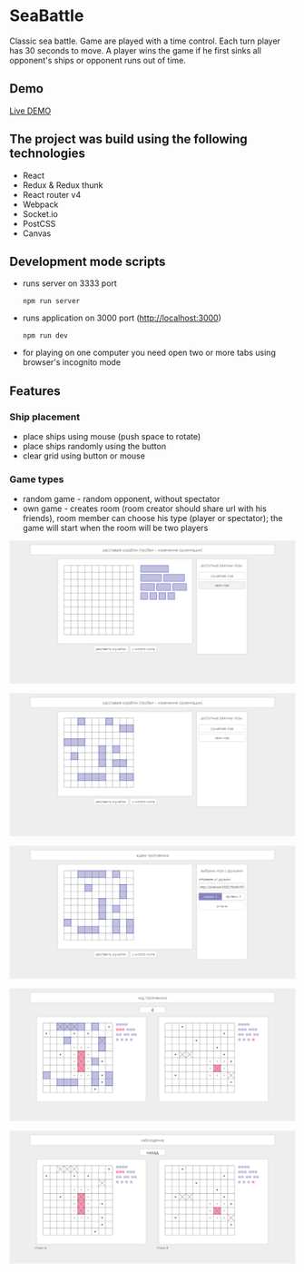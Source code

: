 # SeaBattle

Classic sea battle. Game are played with a time control. Each turn player has 30 seconds to move. 
A player wins the game if he first sinks all opponent's ships or opponent runs out of time.

## Demo
[Live DEMO]()

## The project was build using the following technologies
* React
* Redux & Redux thunk
* React router v4
* Webpack
* Socket.io
* PostCSS
* Canvas

## Development mode scripts

- runs server on 3333 port
    ```
    npm run server
    ```
- runs application on 3000 port ([http://localhost:3000](http://localhost:3000))
    ```
    npm run dev
    ```
- for playing on one computer you need open two or more tabs using browser's incognito mode

## Features

### Ship placement
- place ships using mouse (push space to rotate)
- place ships randomly using the button
- clear grid using button or mouse

### Game types

- random game - random opponent, without spectator
- own game - creates room (room creator should share url with his friends),
 room member can choose his type (player or spectator); 
 the game will start when the room will be two players
 
 ![](screenshots/screencapture-localhost-3000-1.png)
 
 ![](screenshots/screencapture-localhost-3000-2.png)
 
 ![](screenshots/screencapture-localhost-3000-3.png)
 
 ![](screenshots/screencapture-localhost-3000-5.png)
 
 ![](screenshots/screencapture-localhost-3000-4.png)